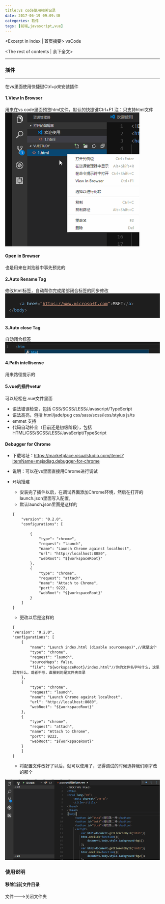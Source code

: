 ```yaml
---
title:vs code使用相关记录
date: 2017-06-19 09:09:40
categories: 软件
tags: [前端,javascript,vue]
---
```

<Excerpt in index | 首页摘要> 
vsCode
<!-- more -->
<The rest of contents | 余下全文>

-----

### 插件
---
在vs里面使用快捷键Ctrl+p来安装插件

#### 1.View In Browser
用来在vs code里面预览html文件，默认的快捷键Ctrl+F1
注：只支持html文件
![](vsCode/1.gif)

#### Open in Browser
也是用来在浏览器中事先预览的

#### 2.Auto Rename Tag
修改html标签，自动帮你完成尾部闭合标签的同步修改
![](vsCode/2.gif)


#### 3.Auto close Tag
自动闭合标签
![](vsCode/3.gif)

#### 4.Path intellisense
用来路径提示的

####  5.vue的插件vetur
可以轻松在.vue文件里面
- 语法错误检查，包括 CSS/SCSS/LESS/Javascript/TypeScript
- 语法高亮，包括 html/jade/pug css/sass/scss/less/stylus js/ts
- emmet 支持
- 代码自动补全（目前还是初级阶段），包括 HTML/CSS/SCSS/LESS/JavaScript/TypeScript


#### Debugger for Chrome
- 下载地址：https://marketplace.visualstudio.com/items?itemName=msjsdiag.debugger-for-chrome
- 说明：可以在vs里面直接用Chrome进行调试
- 环境搭建
	- 安装完了插件以后，在调试界面添加Chrome环境，然后在打开的launch.json里面写入配置，
	- 默认launch.json里面是这样的
	```
	{
	    "version": "0.2.0",
	    "configurations": [
	        
	        {
	            "type": "chrome",
	            "request": "launch",
	            "name": "Launch Chrome against localhost",
	            "url": "http://localhost:8080",
	            "webRoot": "${workspaceRoot}"
	        },
	        {
	            "type": "chrome",
	            "request": "attach",
	            "name": "Attach to Chrome",
	            "port": 9222,
	            "webRoot": "${workspaceRoot}"
	        }
	    ]
	}
	```
	- 更改以后是这样的

	```
	{
    "version": "0.2.0",
    "configurations": [
        {
            "name": "Launch index.html (disable sourcemaps)",//就是这个
            "type": "chrome",
            "request": "launch",
            "sourceMaps": false,
            "file": "${workspaceRoot}/index.html"//你的文件名字叫什么，这里就写什么，或者不写，直接到的是文件夹目录
        },       
        {
            "type": "chrome",
            "request": "launch",
            "name": "Launch Chrome against localhost",
            "url": "http://localhost:8080",
            "webRoot": "${workspaceRoot}"
        },
        {
            "type": "chrome",
            "request": "attach",
            "name": "Attach to Chrome",
            "port": 9222,
            "webRoot": "${workspaceRoot}"
        }
	    ]
	}
	```
	- 将配置文件改好了以后，就可以使用了，记得调试的时候选择我们刚才改的那个

![](vsCode/4.gif)

### 使用说明

#### 移除当前文件目录
文件--->关闭文件夹
